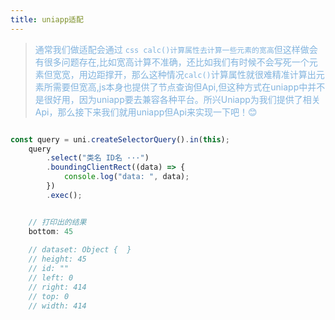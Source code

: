 ```yaml
---
title: uniapp适配
---
```



> <font color="#80b3de">通常我们做适配会通过 ```css calc()计算属性去计算一些元素的宽高```但这样做会有很多问题存在,比如宽高计算不准确，还比如我们有时候不会写死一个元素但宽宽，用边距撑开，那么这种情况```calc()```计算属性就很难精准计算出元素所需要但宽高,js本身也提供了节点查询但Api,但这种方式在uniapp中并不是很好用，因为uniapp要去兼容各种平台。所兴Uniapp为我们提供了相关Api，那么接下来我们就用uniapp但Api来实现一下吧！😊</font>

``` js 

const query = uni.createSelectorQuery().in(this);
    query
        .select("类名 ID名 ···")
        .boundingClientRect((data) => {
            console.log("data: ", data);
        })
        .exec();


    // 打印出的结果
    bottom: 45
​
    // dataset: Object {  }
    // height: 45
    // id: ""
    // left: 0
    // right: 414
    // top: 0
    // width: 414

```
